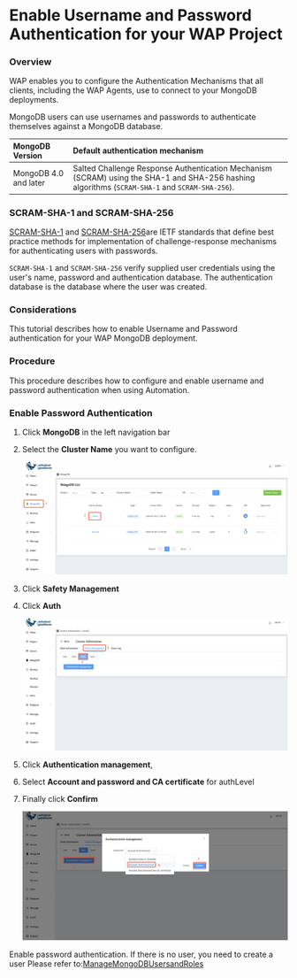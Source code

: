 # Enable Username and Password Authentication for your WAP Project

### Overview

WAP enables you to configure the Authentication Mechanisms that all clients, including the WAP Agents, use to connect to your MongoDB deployments. 

MongoDB users can use usernames and passwords to authenticate themselves against a MongoDB database.

| MongoDB Version       | Default authentication mechanism                             |
| :-------------------- | :----------------------------------------------------------- |
| MongoDB 4.0 and later | Salted Challenge Response Authentication Mechanism (SCRAM) using the SHA-1 and SHA-256 hashing algorithms (`SCRAM-SHA-1` and `SCRAM-SHA-256`). |

### SCRAM-SHA-1 and SCRAM-SHA-256

[SCRAM-SHA-1](https://tools.ietf.org/html/5802) and [SCRAM-SHA-256](https://tools.ietf.org/html/7677)are IETF standards that define best practice methods for implementation of challenge-response mechanisms for authenticating users with passwords.

`SCRAM-SHA-1` and `SCRAM-SHA-256` verify supplied user credentials using the user's name, password and authentication database. The authentication database is the database where the user was created.

### Considerations

This tutorial describes how to enable Username and Password authentication for your WAP MongoDB deployment.

### Procedure

This procedure describes how to configure and enable username and password authentication when using Automation.

### Enable Password Authentication

1. Click **MongoDB** in the left navigation bar

2. Select the **Cluster Name** you want to configure.

     ![02-EnableUsernamePasswordAuthentication](../../../images/whaleal-platform/08-security/03-enable-x509-authentication.png)

3. Click **Safety Management**

4. Click **Auth**

     ![02-EnableUsernamePasswordAuthentication1](../../../images/whaleal-platform/08-security/03-enable-x509-authentication1.png)
     
5. Click **Authentication management**,

6. Select **Account and password and CA certificate** for authLevel

7. Finally click **Confirm**

     ![02-EnableUsernamePasswordAuthentication2](../../../images/whaleal-platform/08-security/02-enable-user-name-password-authentication2.png)


Enable password authentication. If there is no user, you need to create a user Please refer to:[ManageMongoDBUsersandRoles](04-manage-mongodb-users-and-roles.md)
